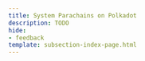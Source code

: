 ```yaml
---
title: System Parachains on Polkadot
description: TODO
hide: 
- feedback
template: subsection-index-page.html
---
```

